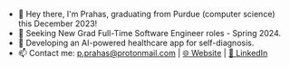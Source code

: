 - 👋 Hey there, I'm Prahas, graduating from Purdue (computer science) this December 2023!
- 🌱 Seeking New Grad Full-Time Software Engineer roles - Spring 2024.
- 🏥 Developing an AI-powered healthcare app for self-diagnosis.
- 📫 Contact me: p.prahas@protonmail.com | [🌐 Website](https://pprahas.com/) | [💼 LinkedIn](https://www.linkedin.com/in/pprahas/) 
